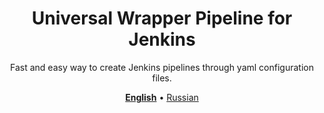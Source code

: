 <!-- markdownlint-disable MD033 MD041 -->
<div align='center'>

# Universal Wrapper Pipeline for Jenkins

Fast and easy way to create Jenkins pipelines through yaml configuration files.

[**English**](https://github.com/alexanderbazhenoff/jenkins-universal-wrapper-pipeline/wiki) •
 [Russian](https://github.com/alexanderbazhenoff/universal-wrapper-pipeline-settings/wiki)
</div>
